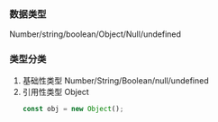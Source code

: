 
### 数据类型
Number/string/boolean/Object/Null/undefined

### 类型分类
1. 基础性类型 
   Number/String/Boolean/null/undefined
2. 引用性类型
    Object
    ```js
    const obj = new Object();
    ```